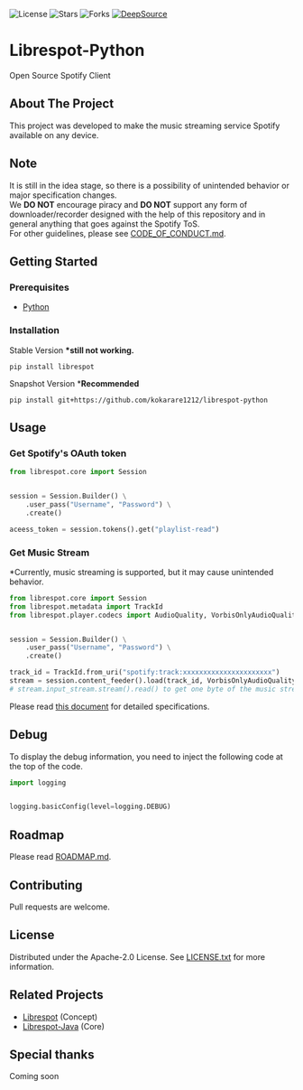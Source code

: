 ![License](https://img.shields.io/github/license/kokarare1212/librespot-python.svg)
![Stars](https://img.shields.io/github/stars/kokarare1212/librespot-python.svg)
![Forks](https://img.shields.io/github/forks/kokarare1212/librespot-python.svg)
[![DeepSource](https://deepsource.io/gh/kokarare1212/librespot-python.svg/?label=active+issues&show_trend=true)](https://deepsource.io/gh/kokarare1212/librespot-python/?ref=repository-badge)
# Librespot-Python
Open Source Spotify Client
## About The Project
This project was developed to make the music streaming service Spotify available on any device.
## Note
It is still in the idea stage, so there is a possibility of unintended behavior or major specification changes.  
We **DO NOT** encourage piracy and **DO NOT** support any form of downloader/recorder designed with the help of this repository and in general anything that goes against the Spotify ToS.  
For other guidelines, please see [CODE_OF_CONDUCT.md](https://github.com/kokarare1212/librespot-python/blob/main/CODE_OF_CONDUCT.md).
## Getting Started
### Prerequisites
* [Python](https://python.org/)
### Installation
Stable Version **\*still not working.**
```commandline
pip install librespot
```
Snapshot Version \***Recommended**
```commandline
pip install git+https://github.com/kokarare1212/librespot-python
```
## Usage
### Get Spotify's OAuth token
```python
from librespot.core import Session


session = Session.Builder() \
    .user_pass("Username", "Password") \
    .create()

aceess_token = session.tokens().get("playlist-read")
```
### Get Music Stream
\*Currently, music streaming is supported, but it may cause unintended behavior.
```python
from librespot.core import Session
from librespot.metadata import TrackId
from librespot.player.codecs import AudioQuality, VorbisOnlyAudioQuality


session = Session.Builder() \
    .user_pass("Username", "Password") \
    .create()

track_id = TrackId.from_uri("spotify:track:xxxxxxxxxxxxxxxxxxxxxx")
stream = session.content_feeder().load(track_id, VorbisOnlyAudioQuality(AudioQuality.AudioQuality.VERY_HIGH), False, None)
# stream.input_stream.stream().read() to get one byte of the music stream
```
Please read [this document](https://librespot-python.rtfd.io) for detailed specifications.

## Debug
To display the debug information, you need to inject the following code at the top of the code.
```python
import logging


logging.basicConfig(level=logging.DEBUG)
```
## Roadmap
Please read [ROADMAP.md](https://github.com/kokarare1212/librespot-python/blob/main/ROADMAP.md).
## Contributing
Pull requests are welcome.
## License
Distributed under the Apache-2.0 License. See [LICENSE.txt](https://github.com/kokarare1212/librespot-python/blob/main/LICENSE.txt) for more information.
## Related Projects
* [Librespot](https://github.com/librespot-org/librespot) (Concept)
* [Librespot-Java](https://github.com/librespot-org/librespot-java) (Core)
## Special thanks
Coming soon
